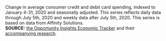 Change in average consumer credit and debit card spending, indexed to January 4-31, 2020 and seasonally adjusted. This series reflects daily data through July 5th, 2020 and weekly data after July 5th, 2020. This series is based on data from Affinity Solutions. </br> **SOURCE:** [the Opportunity Insights Economic Tracker](https://tracktherecovery.org) and their [accompanying research](https://opportunityinsights.org/wp-content/uploads/2020/05/tracker_paper.pdf).